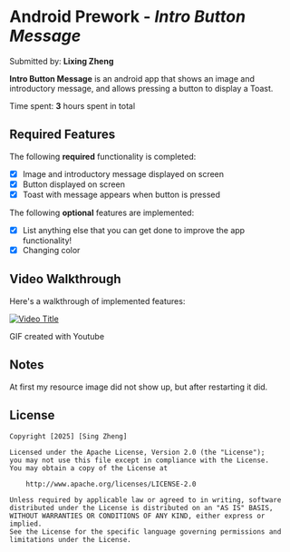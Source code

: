 # Android Prework - *Intro Button Message*

Submitted by: **Lixing Zheng**

**Intro Button Message** is an android app that shows an image and introductory message, and allows pressing a button to display a Toast. 

Time spent: **3** hours spent in total

## Required Features

The following **required** functionality is completed:

* [x] Image and introductory message displayed on screen
* [x] Button displayed on screen
* [x] Toast with message appears when button is pressed 

The following **optional** features are implemented:

* [x] List anything else that you can get done to improve the app functionality!
* [x] Changing color

## Video Walkthrough

Here's a walkthrough of implemented features:

[![Video Title](http://img.youtube.com/vi/z2L8mTyfDhE/0.jpg)](https://www.youtube.com/watch?v=z2L8mTyfDhE)

<!-- Replace this with whatever GIF tool you used! -->
GIF created with Youtube  
<!-- Recommended tools:
[Kap](https://getkap.co/) for macOS
[ScreenToGif](https://www.screentogif.com/) for Windows
[peek](https://github.com/phw/peek) for Linux. -->

## Notes

At first my resource image did not show up, but after restarting it did.

## License

    Copyright [2025] [Sing Zheng]

    Licensed under the Apache License, Version 2.0 (the "License");
    you may not use this file except in compliance with the License.
    You may obtain a copy of the License at

        http://www.apache.org/licenses/LICENSE-2.0

    Unless required by applicable law or agreed to in writing, software
    distributed under the License is distributed on an "AS IS" BASIS,
    WITHOUT WARRANTIES OR CONDITIONS OF ANY KIND, either express or implied.
    See the License for the specific language governing permissions and
    limitations under the License.
